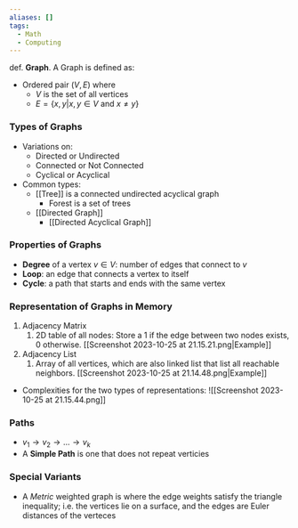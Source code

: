 ```yaml
---
aliases: []
tags:
  - Math
  - Computing
---
```

def. **Graph**. A Graph is defined as:
- Ordered pair $(V,E)$ where
	- $V$ is the set of all vertices
	- $E=\{ {x,y} |x,y\in V \text{ and }x\neq y\}$
### Types of Graphs
- Variations on:
	- Directed or Undirected
	- Connected or Not Connected
	- Cyclical or Acyclical
- Common types:
	- [[Tree]] is a connected undirected acyclical graph
		- Forest is a set of trees
	- [[Directed Graph]]
		- [[Directed Acyclical Graph]]
### Properties of Graphs
- **Degree** of a vertex $v \in V$: number of edges that connect to $v$
- **Loop**: an edge that connects a vertex to itself
- **Cycle**: a path that starts and ends with the same vertex

### Representation of Graphs in Memory
1. Adjacency Matrix
	1. 2D table of all nodes: Store a 1 if the edge between two nodes exists, 0 otherwise. [[Screenshot 2023-10-25 at 21.15.21.png|Example]]
2. Adjacency List
	1. Array of all vertices, which are also linked list that list all reachable neighbors. [[Screenshot 2023-10-25 at 21.14.48.png|Example]]
- Complexities for the two types of representations: ![[Screenshot 2023-10-25 at 21.15.44.png]]
### Paths
- $v_{1}\to v_{2}\to\dots\to v_{k}$
- A **Simple Path** is one that does not repeat verticies

### Special Variants
- A _Metric_ weighted graph is where the edge weights satisfy the triangle inequality; i.e. the vertices lie on a surface, and the edges are Euler distances of the verteces
